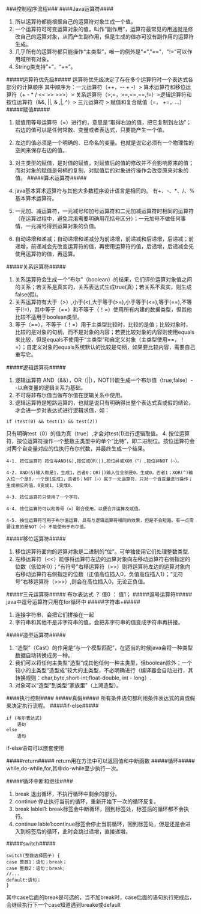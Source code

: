 ###控制程序流程###
####Java运算符####

1. 所以运算符都能根据自己的运算符对象生成一个值。
2. 一个运算符可可变运算对象的值，叫作“副作用”，运算符最常见的用途就是修改自己的运算对象，从而产生副作用，但是生成的值亦可没有副作用的运算符生成。
3. 几乎所有的运算符都只能操作“主类型”，唯一的例外是"=","=="，"!="可以作用域所有对象。
4. String类支持“+”，“+=”。

#####运算符优先级#####
运算符优先级决定了存在多个运算符时一个表达式各部分的计算顺序
其中顺序为：一元运算符（++，-- + -）> 算术运算符和移位运算符（+ - * / << >> >>>）> 关系运算符（>,<，>=,<=,==,!=）>逻辑运算符和按位运算符（&&, ||, & ,|, ^）> 三元运算符 > 赋值和复合赋值（=， +=，...）
#####赋值#####

1. 赋值用等号运算符（=）进行的，意思是“取得右边的值，把它复制到左边”；右边的值可以是任何常数、变量或者表达式，只要能产生一个值。
2. 左边的值必须是一个明确的、已命名的变量。也就是说它必须有一个物理性的空间来保存右边的值。
3. 对主类型的赋值，是对值的赋值，对赋值后的值的修改并不会影响原来的值；而对对象的赋值是句柄的复制，对赋值后的对象进行操作会改变原来对象的值。
#####算术运算符#####

1. java基本算术运算符与其他大多数程序设计语言是相同的。
有+、-、*、/、%基本算术运算符。
2. 一元加、减运算符，一元减号和加号运算符和二元加减运算符时相同的运算符（在运算过程中，避免混淆需要明确用花括号区分）；一元加号不做任何事情，一元减号得到运算对象的负值。
3. 自动递增和递减；自动递增和递减分为前递增，前递减和后递增，后递减；前递增，前递减会先改变运算符的值，再使用运算符的值，后递增，后递减会先使用运算符的值，再运算。

#####关系运算符#####

1. 关系运算符会生成一个“布尔”（boolean）的结果，它们评价运算对象值之间的关系；若关系是真实的，关系表达式生成true(真)；若关系不真实，则生成false(假)。
2. 关系运算符有大于（>）,小于(<),大于等于(>=),小于等于(<=),等于(==),不等于(!=)，其中等于（==）和不等于（！=）使用所有内建的数据类型，但其他比较不适用于boolean类型。
3. 等于（==），不等于（！=）用于主类型比较时，比较的是值；比较对象时，比较的是对象的句柄，而不是对象的内容；若要比较对象的内容则使用equals来比较，但是equals不使用于“主类型”和自定义对象（主类型使用==，！=）；自定义对象的equals系统默认的比较是句柄，如果要比较内容，需要自己重写它。

#####逻辑运算符#####

1. 逻辑运算符 AND（&&），OR（||），NOT(!)能生成一个布尔值（true,false）--以自变量的逻辑关系为基础。
2. 不可将非布尔值当做布尔值在逻辑关系中使用。
3. 逻辑运算符是短路运算的，也就是说只有明确得出整个表达式真或假的结论，才会进一步对表达式进行逻辑求值，如：
```
if (test(0) && test(1) && test(2))
```
只有明确test（0）的值为真（true）,才会对test(1)进行逻辑取值。
4. 按位运算符，按位运算符操作一个整数主类型中的单个“比特”，即二进制位。按位运算符会对两个自变量对应的位执行布尔代数，并最终生成一个结果。

	4-1. 按位运算符 按位与AND(&),按位或OR(|),按位异或XOR（^）,按位非NOT（~）。

	4-2. AND(&)输入都是1，生成1，否者0；OR(|)输入位全部是0，生成0，否者1；XOR(^)输入位一个是0，一个是1生成1，否者0；NOT（~）属于一元运算符，只对一个自变量进行操作；生成相反的值，0变成1，1变成0.

	4-3. 按位运算符只使用了一个字符。

	4-4. 按位运算符可以和等号（=）联合使用，以便合并运算及赋值。

	4-5. 按位运算符可用于布尔值运算，具有与逻辑运算符相同的效果，但是不会短路。有一点需要注意的是NOT（~）不能使用于布尔值。
#####移位运算符#####

1. 移位运算符面向的运算对象是二进制的“位”。可单独使用它们处理整数类型.
2. 左移运算符（<<）能够将运算符左边的运算对象向左移动运算符右侧指定的位数（低位补0）；“有符号”右移运算符（>>）则将运算符左边的运算对象向右移动运算符右侧指定的位数（正值高位插入0，负值高位插入1）；“无符号”右移运算符（>>>）,则会在高位插入0，无论正负值。

#####三元运算符#####
布尔表达式 ？ 值0 ： 值1；
#####逗号运算符#####
java中逗号运算符只用在for循环中
#####字符串+#####

1. 连接字符串，会把它们拼接在一起
2. 字符串和其他不是非字符串的值，会把非字符串的值变成字符串再拼接。

#####造型运算符#####

1. “造型”（Cast）的作用是“与一个模型匹配”，在适当的时候java会将一种类型数据自动转换成另一种。
2. 我们可以将任何主类型“造型”成其他任何一种主类型，但boolean除外；一个较小的主类型“造型成”较大的主类型，不必明确进行（编译器会自动进行，其转换规则：char,byte,short-int;float-double, int - long）.
3. 对象可以“造型”到类型“家族里”（上溯造型）。

####执行控制####
#####真假#####
所有条件语句都利用条件表达式的真或假来决定执行流程。
#####if-else#####
```
if (布尔表达式)
	语句
else
	语句
```
if-else语句可以嵌套使用

#####return#####
return用在方法中可以返回值和中断函数
#####循环#####
while,do-while,for,其中do-while至少执行一次。

#####循环中断和继续####

1. break 退出循环，不执行循环中剩余的部分。
2. continue 停止执行当前的循环，重新开始下一次的循环反复。
3. break lablel1: break标签会中断循环，回到标签处，标签后的循环都不会执行。
4. continue lable1:continue标签会停止当前循环，回到标签处，但是还是会进入到标签后的循环，此时会跳过递增，直接递增。

#####switch#####
```
switch(整数选择因子) {
case 整数1：语句；break；
case 整数2：语句；break;
//...
default:语句；
}
```
其中case后面的break是可选的，当不加break时，case后面的语句执行完成后，会继续执行下一个case知道遇到breake或default